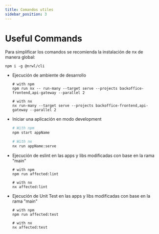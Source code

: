```yaml
---
title: Comandos utiles
sidebar_position: 3
---
```


# Useful Commands

Para simplificar los comandos se recomienda la instalación de nx de manera global:

```shell
npm i -g @nrwl/cli
```

- Ejecución de ambiente de desarrollo

  ```shell
  # with npm
  npm run nx -- run-many --target serve --projects backoffice-frontend,api-gateway --parallel 2

  # with nx
  nx run-many --target serve --projects backoffice-frontend,api-gateway --parallel 2
  ```

- Iniciar una aplicación en modo development

  ```bash
  # With npm
  npm start appName

  # With nx
  nx run appName:serve
  ```

- Ejecución de eslint en las apps y libs modificadas con base en la rama "main"

  ```shell
  # with npm
  npm run affected:lint

  # with nx
  nx affected:lint
  ```

- Ejecución de Unit Test en las apps y libs modificadas con base en la rama "main"

  ```shell
  # with npm
  npm run affected:test

  # with nx
  nx affected:test
  ```
